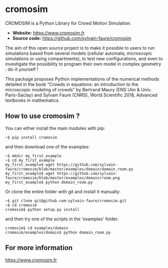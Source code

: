 # cromosim

CROMOSIM is a Python Library for Crowd Motion Simulation.

- **Website:** https://www.cromosim.fr
- **Source code:** https://github.com/sylvain-faure/cromosim

The aim of this open source project is to make it possible to users to run simulations based from several models (cellular automata, microscopic simulations or using compartments), to test new configurations, and even to investigate the possibility to program their own model in complex geometry : do-it yourself !

This package proposes Python implementations of the numerical methods detailed in the book “Crowds in equations: an introduction to the microscopic modeling of crowds” by Bertrand Maury (ENS Ulm & Univ. Paris-Saclay) and Sylvain Faure (CNRS), World Scientific 2018, Advanced textbooks in mathematics.



How to use cromosim ?
---------------------

You can either install the main modules with pip:

    ~$ pip install cromosim

and then download one of the examples:

    ~$ mkdir my_first_example
    ~$ cd my_first_example
    my_first_example$ wget https://github.com/sylvain-faure/cromosim/blob/master/examples/domain/domain_room.py
    my_first_example$ wget https://github.com/sylvain-faure/cromosim/blob/master/examples/domain/room.png
    my_first_example$ python domain_room.py

Or clone the entire folder with git and install it manually:

    ~$ git clone git@github.com:sylvain-faure/cromosim.git
    ~$ cd cromosim
    cromosim$ python setup.py install

and then try one of the scripts in the 'examples' folder:
    
    cromosim$ cd examples/domain
    cromosim/examples/domain$ python domain_room.py

For more information
---------------------

https://www.cromosim.fr
